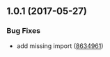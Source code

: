 <a name="1.0.1"></a>
## 1.0.1 (2017-05-27)


### Bug Fixes

* add missing import ([8634961](https://github.com/troch/react-redux-reformed/commit/8634961))
